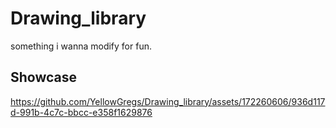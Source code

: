 # Drawing_library
something i wanna modify for fun.


## Showcase 



https://github.com/YellowGregs/Drawing_library/assets/172260606/936d117d-991b-4c7c-bbcc-e358f1629876

